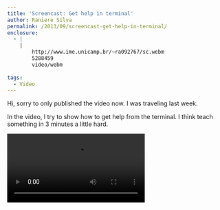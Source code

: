 ```yaml
---
title: 'Screencast: Get help in terminal'
author: Raniere Silva
permalink: /2013/09/screencast-get-help-in-terminal/
enclosure:
  - |
    |
        http://www.ime.unicamp.br/~ra092767/sc.webm
        5288459
        video/webm
        
tags:
  - Video
---
```

Hi, sorry to only published the video now. I was traveling last week.

In the video, I try to show how to get help from the terminal. I think teach something in 3 minutes a little hard.

<video width=320 controls><source src="http://www.ime.unicamp.br/~ra092767/sc.webm" type="video/webm">Your browser does not support the video tag, download the video at http://www.ime.unicamp.br/~ra092767/sc.webm.</video>
